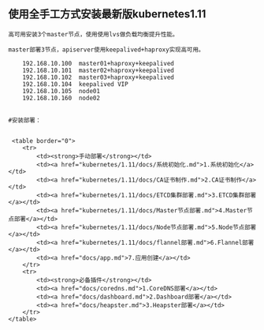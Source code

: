 ## 使用全手工方式安装最新版kubernetes1.11

    高可用安装3个master节点，使用使用lvs做负载均衡提升性能。

    master部署3节点，apiserver使用keepalived+haproxy实现高可用。

        192.168.10.100  master01+haproxy+keepalived
        192.168.10.101  master02+haproxy+keepalived
        192.168.10.102  master03+haproxy+keepalived
        192.168.10.104  keepalived VIP
        192.168.10.105  node01
        192.168.10.160  node02


    #安装部署：


     <table border="0">
        <tr>
            <td><strong>手动部署</strong></td>
            <td><a href="kubernetes/1.11/docs/系统初始化.md">1.系统初始化</a></td>
            <td><a href="kubernetes/1.11/docs/CA证书制作.md">2.CA证书制作</a></td>
            <td><a href="kubernetes/1.11/docs/ETCD集群部署.md">3.ETCD集群部署</a></td>
            <td><a href="kubernetes/1.11/docs/Master节点部署.md">4.Master节点部署</a></td>
            <td><a href="kubernetes/1.11/docs/Node节点部署.md">5.Node节点部署</a></td>
            <td><a href="kubernetes/1.11/docs/flannel部署.md">6.Flannel部署</a></td>
            <td><a href="docs/app.md">7.应用创建</a></td>
        </tr>
        <tr>
            <td><strong>必备插件</strong></td>
            <td><a href="docs/coredns.md">1.CoreDNS部署</a></td>
            <td><a href="docs/dashboard.md">2.Dashboard部署</a></td>
            <td><a href="docs/heapster.md">3.Heapster部署</a></td>
        </tr>
    </table>

